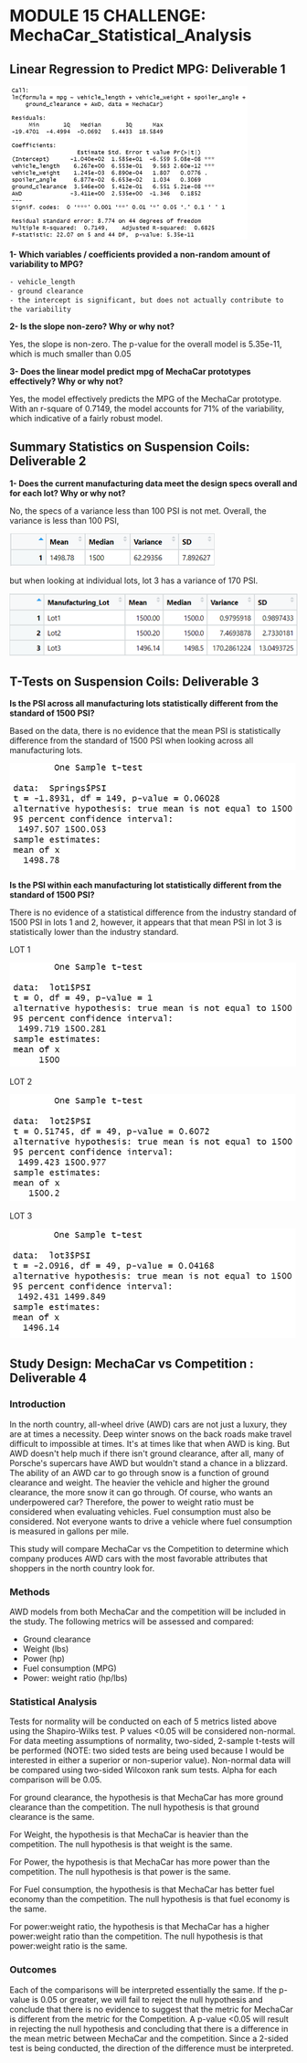 # MODULE 15 CHALLENGE: MechaCar_Statistical_Analysis

## Linear Regression to Predict MPG: Deliverable 1

![Deliverable 1 Output](/Resources/Deliverable1.png)

<b>1- Which variables / coefficients provided a non-random amount of variability to MPG?</b>

    - vehicle_length
    - ground clearance
    - the intercept is significant, but does not actually contribute to the variability

<b>2- Is the slope non-zero? Why or why not?</b> 

Yes, the slope is non-zero. The p-value for the overall model is 5.35e-11, which is much smaller than 0.05

<b>3- Does the linear model predict mpg of MechaCar prototypes effectively? Why or why not?</b>
    
Yes, the model effectively predicts the MPG of the MechaCar prototype. With an r-square of 0.7149, the model accounts for 71% of the variability, which indicative of a fairly robust model.


## Summary Statistics on Suspension Coils: Deliverable 2
<b>1- Does the current manufacturing data meet the design specs overall and for each lot? Why or why not?</b>

No, the specs of a variance less than 100 PSI is not met. Overall, the variance is less than 100 PSI, 

![Total_Summary](/Resources/D2-Total_summary.png)

but when looking at individual lots, lot 3 has a variance of 170 PSI.

![Lot_summary](/Resources/D2-Lot_summary.png)

## T-Tests on Suspension Coils: Deliverable 3

<b>Is the PSI across all manufacturing lots statistically different from the standard of 1500 PSI?</b>

Based on the data, there is no evidence that the mean PSI is statistically difference from the standard of 1500 PSI when looking across all manufacturing lots.

![Overall PSI Comparison](/Resources/D3overall.png)


<b>Is the PSI within each manufacturing lot statistically different from the standard of 1500 PSI?</b>

There is no evidence of a statistical difference from the industry standard of 1500 PSI in lots 1 and 2, however, it appears that that mean PSI in lot 3 is statistically lower than the industry standard.

LOT 1

![lot 1](/Resources/D3Lot1.png)

LOT 2

![Lot 2](/Resources/D3Lot2.png)

LOT 3

![Lot 3](/Resources/D3Lot3.png)


## Study Design: MechaCar vs Competition : Deliverable 4

### Introduction
In the north country, all-wheel drive (AWD) cars are not just a luxury, they are at times a necessity. Deep winter snows on the back roads make travel difficult to impossible at times. It's at times like that when AWD is king. But AWD doesn't help much if there isn't ground clearance, after all, many of Porsche's supercars have AWD but wouldn't stand a chance in a blizzard. The ability of an AWD car to go through snow is a function of ground clearance and weight. The heavier the vehicle and higher the ground clearance, the more snow it can go through. Of course, who wants an underpowered car? Therefore, the power to weight ratio must be considered when evaluating vehicles. Fuel consumption must also be considered. Not everyone wants to drive a vehicle where fuel consumption is measured in gallons per mile.

This study will compare MechaCar vs the Competition to determine which company produces AWD cars with the most favorable attributes that shoppers in the north country look for.

### Methods
AWD models from both MechaCar and the competition will be included in the study. The following metrics will be assessed and compared:
- Ground clearance
- Weight (lbs)
- Power (hp)
- Fuel consumption (MPG)
- Power: weight ratio (hp/lbs)

### Statistical Analysis
Tests for normality will be conducted on each of 5 metrics listed above using the Shapiro-Wilks test. P values <0.05 will be considered non-normal. For data meeting assumptions of normality, two-sided, 2-sample t-tests will be performed (NOTE: two sided tests are being used because I would be interested in either a superior or non-superior value). Non-normal data will be compared using two-sided Wilcoxon rank sum tests. Alpha for each comparison will be 0.05. 

For ground clearance, the hypothesis is that MechaCar has more ground clearance than the competition. The null hypothesis is that ground clearance is the same. 

For Weight, the hypothesis is that MechaCar is heavier than the competition. The null hypothesis is that weight is the same. 

For Power, the hypothesis is that MechaCar has more power than the competition. The null hypothesis is that power is the same. 

For Fuel consumption, the hypothesis is that MechaCar has better fuel economy than the competition. The null hypothesis is that fuel economy is the same. 

For power:weight ratio, the hypothesis is that MechaCar has a higher power:weight ratio than the competition. The null hypothesis is that power:weight ratio is the same. 

### Outcomes
Each of the comparisons will be interpreted essentially the same. If the p-value is 0.05 or greater, we will fail to reject the null hypothesis and conclude that there is no evidence to suggest that the metric for MechaCar is different from the metric for the Competition. A p-value <0.05 will result in rejecting the null hypothesis and concluding that there is a difference in the mean metric between MechaCar and the competition. Since a 2-sided test is being conducted, the direction of the difference must be interpreted. 
